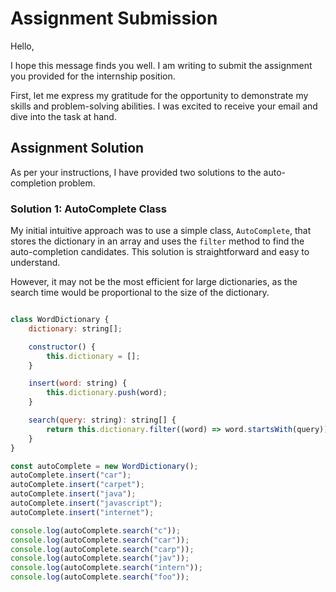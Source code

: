 # Assignment Submission

Hello,

I hope this message finds you well. I am writing to submit the assignment you provided for the internship position.

First, let me express my gratitude for the opportunity to demonstrate my skills and problem-solving abilities. I was excited to receive your email and dive into the task at hand.

## Assignment Solution

As per your instructions, I have provided two solutions to the auto-completion problem.

### Solution 1: AutoComplete Class

My initial intuitive approach was to use a simple class, `AutoComplete`, that stores the dictionary in an array and uses the `filter` method to find the auto-completion candidates. This solution is straightforward and easy to understand.

However, it may not be the most efficient for large dictionaries, as the search time would be proportional to the size of the dictionary.

```javascript

class WordDictionary {
	dictionary: string[];

	constructor() {
		this.dictionary = [];
	}

	insert(word: string) {
		this.dictionary.push(word);
	}

	search(query: string): string[] {
		return this.dictionary.filter((word) => word.startsWith(query));
	}
}

const autoComplete = new WordDictionary();
autoComplete.insert("car");
autoComplete.insert("carpet");
autoComplete.insert("java");
autoComplete.insert("javascript");
autoComplete.insert("internet");

console.log(autoComplete.search("c"));
console.log(autoComplete.search("car"));
console.log(autoComplete.search("carp"));
console.log(autoComplete.search("jav"));
console.log(autoComplete.search("intern"));
console.log(autoComplete.search("foo"));

```